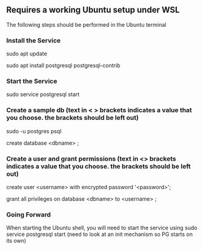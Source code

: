 ## Requires a working Ubuntu setup under WSL

The following steps should be performed in the Ubuntu terminal

### Install the Service
sudo apt update

sudo apt install postgresql postgresql-contrib

### Start the Service
sudo service postgresql start

### Create a sample db (text in &lt; &gt; brackets indicates a value that you choose.  the brackets should be left out)
sudo -u postgres psql

create database &lt;dbname&gt; ;

### Create a user and grant permissions (text in <> brackets indicates a value that you choose.  the brackets should be left out)
create user &lt;username&gt; with encrypted password '&lt;password&gt;';

grant all privileges on database &lt;dbname&gt; to &lt;username&gt; ; 

### Going Forward
When starting the Ubuntu shell, you will need to start the service using sudo service postgresql start
(need to look at an init mechanism so PG starts on its own)

